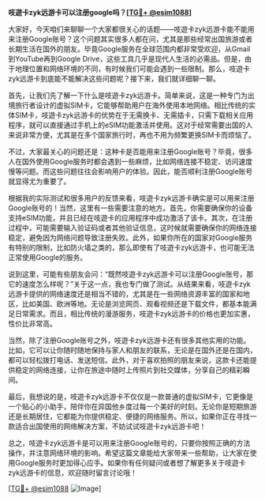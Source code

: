 **吱遊卡zyk远游卡可以注册google吗？[[TG💪+ @esim1088](https://t.me/s/esim1088)]**

大家好，今天咱们来聊聊一个大家都很关心的话题——吱遊卡zyk远游卡能不能用来注册Google账号？这个问题其实很多人都在问，尤其是那些经常出国旅游或者长期生活在国外的朋友。毕竟Google服务在全球范围内都非常受欢迎，从Gmail到YouTube再到Google Drive，这些工具几乎是现代人生活的必需品。但是，由于地理位置和网络环境的不同，有时候我们可能会遇到一些限制。那么，吱遊卡zyk远游卡到底能不能解决这些问题呢？接下来，我们就详细聊一聊。

首先，让我们先了解一下什么是吱遊卡zyk远游卡。简单来说，这是一种专门为出境旅行者设计的虚拟SIM卡，它能够帮助用户在海外使用本地网络。相比传统的实体SIM卡，吱遊卡zyk远游卡的优势在于无需换卡、无需插卡，只需下载相关应用程序，就可以直接通过手机上的eSIM功能激活并使用。这对于经常需要出国的人来说非常方便，尤其是在多个国家旅行时，再也不用为频繁更换SIM卡而烦恼了。

不过，大家最关心的问题还是：这种卡是否能用来注册Google账号？毕竟，很多人在国外使用Google服务时都会遇到一些麻烦，比如网络连接不稳定、访问速度慢等问题。而这些问题往往会影响用户的体验。因此，能否顺利注册Google账号就显得尤为重要了。

根据我的实际测试和很多用户的反馈来看，吱遊卡zyk远游卡确实是可以用来注册Google账号的！当然，这里有一些需要注意的地方。首先，你需要确保你的设备支持eSIM功能，并且已经在吱遊卡的应用程序中成功激活了该卡。其次，在注册过程中，可能需要输入验证码或者其他验证信息，这时候就需要确保你的网络连接稳定，避免因为网络问题导致注册失败。此外，如果你所在的国家对Google服务有特别的限制，比如防火墙之类的，那么即使有了吱遊卡zyk远游卡，也可能无法正常使用Google的服务。

说到这里，可能有些朋友会问：“既然吱遊卡zyk远游卡可以注册Google账号，那它的速度怎么样呢？”关于这一点，我也专门做了测试。从结果来看，吱遊卡zyk远游卡提供的网络速度还是相当不错的，尤其是在一些网络资源丰富的国家和地区，比如美国、欧洲等地。无论是浏览网页、观看视频还是下载文件，都基本能满足日常需求。而且，相比传统的漫游服务，吱遊卡zyk远游卡的价格也更加实惠，性价比非常高。

当然，除了注册Google账号之外，吱遊卡zyk远游卡还有很多其他实用的功能。比如，它可以让你随时随地保持与家人和朋友的联系，无论是在国外还是在国内，都可以轻松拨打电话、发送短信。此外，对于喜欢拍照的朋友来说，这款卡还能提供稳定的网络连接，让你在旅途中随时上传照片到社交媒体，分享自己的精彩瞬间。

最后，我想说的是，吱遊卡zyk远游卡不仅仅是一款普通的虚拟SIM卡，它更像是一个贴心的小助手，陪伴你在异国他乡度过每一个美好的时刻。无论你是短期旅游还是长期居住，它都能为你提供稳定、便捷的网络服务。所以，如果你正在寻找一款适合出国使用的网络解决方案，不妨试试吱遊卡zyk远游卡吧！

总之，吱遊卡zyk远游卡是可以用来注册Google账号的，只要你按照正确的方法操作，并注意网络环境的影响。希望这篇文章能给大家带来一些帮助，让大家在使用Google服务时更加得心应手。如果你有任何疑问或者想了解更多关于吱遊卡zyk远游卡的信息，欢迎随时留言讨论哦！

[[TG💪+ @esim1088](https://t.me/s/esim1088) ![Image](https://i.postimg.cc/4NQfJmqS/Snipaste-2025-05-13-00-14-12.png)]